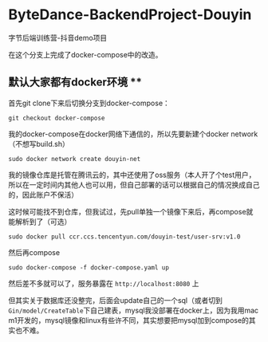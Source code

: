# ByteDance-BackendProject-Douyin
字节后端训练营-抖音demo项目

在这个分支上完成了docker-compose中的改造。

## 默认大家都有docker环境 **

首先git clone下来后切换分支到docker-compose：

`git checkout docker-compose`

我的docker-compose在docker网络下通信的，所以先要新建个docker network（不想写build.sh）

`sudo docker network create douyin-net`

我的镜像仓库是托管在腾讯云的，其中还使用了oss服务（本人开了个test用户，所以在一定时间内其他人也可以用，但自己部署的话可以根据自己的情况换成自己的，因此账户不保活）

这时候可能找不到仓库，但我试过，先pull单独一个镜像下来后，再compose就能解析到了（可选）

`sudo docker pull ccr.ccs.tencentyun.com/douyin-test/user-srv:v1.0`

然后再compose

`sudo docker-compose -f docker-compose.yaml up`

然后差不多就可以了，服务暴露在 `http://localhost:8080` 上

但其实关于数据库还没整完，后面会update自己的一个sql（或者切到 `Gin/model/CreateTable`下自己建表，mysql我没部署在docker上，因为我用mac m1开发的，mysql镜像和linux有些许不同，其实想要把mysql加到compose的其实也不难。
